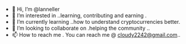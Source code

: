 - 👋 Hi, I’m @lanneller
- 👀 I’m interested in ..learning, contributing and earning .
- 🌱 I’m currently learning ..how to understand cryptocurrencies better.
- 💞️ I’m looking to collaborate on .helping the community ..
- 📫 How to reach me . You can reach me @ cloudy2242@gmail.com..

<!---
lanneller/lanneller is a ✨ special ✨ repository because its `README.md` (this file) appears on your GitHub profile.
You can click the Preview link to take a look at your changes.
--->
